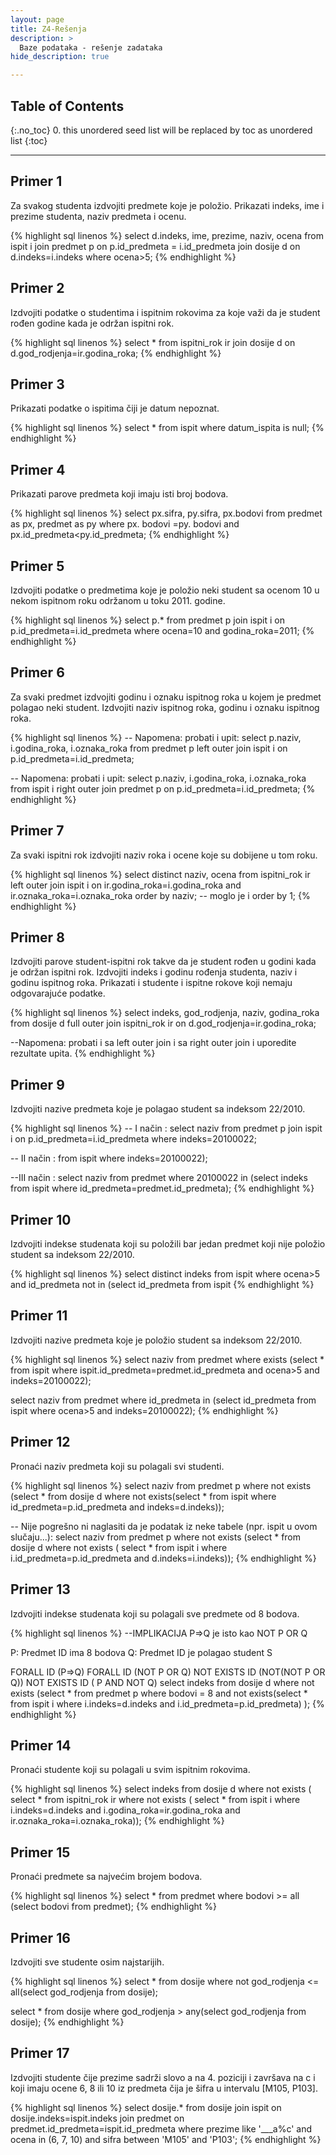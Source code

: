 ```yaml
---
layout: page
title: Z4-Rešenja
description: >
  Baze podataka - rešenje zadataka
hide_description: true

---
```


## Table of Contents
{:.no_toc}
0. this unordered seed list will be replaced by toc as unordered list
{:toc}

---

## Primer 1

Za svakog studenta izdvojiti predmete koje je položio. 
Prikazati indeks, ime i prezime studenta, naziv predmeta i ocenu.

{% highlight sql linenos %}
select d.indeks, ime, prezime, naziv, ocena
from ispit i 
join predmet p on p.id_predmeta = i.id_predmeta 
join dosije d on d.indeks=i.indeks
where ocena>5;
{% endhighlight %}

## Primer 2

Izdvojiti podatke o studentima i ispitnim rokovima za koje važi da je student rođen godine kada je održan ispitni rok.

{% highlight sql linenos %}
select *
from ispitni_rok ir 
join dosije d on d.god_rodjenja=ir.godina_roka;
{% endhighlight %}

## Primer 3

Prikazati podatke o ispitima čiji je datum nepoznat.

{% highlight sql linenos %}
select *
from ispit
where datum_ispita is null;
{% endhighlight %}

## Primer 4

Prikazati parove predmeta koji imaju isti broj bodova.

{% highlight sql linenos %}
select px.sifra, py.sifra, px.bodovi
from predmet as px, predmet as py
where px. bodovi =py. bodovi and px.id_predmeta<py.id_predmeta;
{% endhighlight %}

## Primer 5

Izdvojiti podatke o predmetima koje je položio neki student sa ocenom 10 u nekom ispitnom roku održanom u toku 2011. godine.

{% highlight sql linenos %}
select p.*
from predmet p join ispit i on p.id_predmeta=i.id_predmeta 
where ocena=10 and godina_roka=2011;
{% endhighlight %}

## Primer 6

Za svaki predmet izdvojiti godinu i oznaku ispitnog roka u kojem je predmet polagao neki student. 
Izdvojiti naziv ispitnog roka, godinu i oznaku ispitnog roka.

{% highlight sql linenos %}
-- Napomena: probati i upit:
select p.naziv, i.godina_roka, i.oznaka_roka
from predmet p 
left outer join ispit i on p.id_predmeta=i.id_predmeta;

-- Napomena: probati i upit:
select p.naziv, i.godina_roka, i.oznaka_roka
from ispit i 
right outer join predmet p on p.id_predmeta=i.id_predmeta;
{% endhighlight %}

## Primer 7

Za svaki ispitni rok izdvojiti naziv roka i ocene koje su dobijene u tom roku.

{% highlight sql linenos %}
select distinct naziv, ocena
from ispitni_rok ir 
left outer join ispit i on ir.godina_roka=i.godina_roka and ir.oznaka_roka=i.oznaka_roka
order by naziv; -- moglo je i order by 1;
{% endhighlight %}

## Primer 8

Izdvojiti parove student-ispitni rok takve da je student rođen u godini kada je održan ispitni rok. 
Izdvojiti indeks i godinu rođenja studenta, naziv i godinu ispitnog roka. 
Prikazati i studente i ispitne rokove koji nemaju odgovarajuće podatke.

{% highlight sql linenos %}
select indeks, god_rodjenja, naziv, godina_roka
from dosije d 
full outer join ispitni_rok ir on d.god_rodjenja=ir.godina_roka; 

--Napomena: probati i sa left outer join i sa right outer join i uporedite rezultate upita.
{% endhighlight %}

## Primer 9

Izdvojiti nazive predmeta koje je polagao student sa indeksom 22/2010.

{% highlight sql linenos %}
-- I način :
select naziv
from predmet p 
join ispit i on p.id_predmeta=i.id_predmeta 
where indeks=20100022;

-- II način :
from ispit
where indeks=20100022);

--III način :
select naziv
from predmet
where 20100022 in 
    (select indeks
    from ispit
    where id_predmeta=predmet.id_predmeta);
{% endhighlight %}

## Primer 10

Izdvojiti indekse studenata koji su položili bar jedan predmet koji nije položio student sa indeksom 22/2010.

{% highlight sql linenos %}
select distinct indeks
from ispit
where ocena>5 and id_predmeta not in (select id_predmeta
    from ispit
{% endhighlight %}

## Primer 11

Izdvojiti nazive predmeta koje je položio student sa indeksom 22/2010.

{% highlight sql linenos %}
select naziv
from predmet
where exists (select *
    from ispit
    where ispit.id_predmeta=predmet.id_predmeta and ocena>5 and indeks=20100022);

select naziv
from predmet
where id_predmeta in (select id_predmeta
    from ispit
    where ocena>5 and indeks=20100022);
{% endhighlight %}

## Primer 12

Pronaći naziv predmeta koji su polagali svi studenti.

{% highlight sql linenos %}
select naziv
from predmet p
where not exists (select *
    from dosije d
    where not exists(select *
        from ispit
        where id_predmeta=p.id_predmeta and indeks=d.indeks));

-- Nije pogrešno ni naglasiti da je podatak iz neke tabele (npr. ispit u ovom slučaju...):
select naziv
from predmet p
where not exists (select *
    from dosije d
    where not exists ( select *
        from ispit i
        where i.id_predmeta=p.id_predmeta and d.indeks=i.indeks));
{% endhighlight %}

## Primer 13

Izdvojiti indekse studenata koji su polagali sve predmete od 8 bodova.

{% highlight sql linenos %}
--IMPLIKACIJA P=>Q je isto kao NOT P OR Q

P: Predmet ID ima 8 bodova
Q: Predmet ID je polagao student S

FORALL ID (P=>Q)
FORALL ID (NOT P OR Q)
NOT EXISTS ID (NOT(NOT P OR Q)) NOT EXISTS ID ( P AND NOT Q)
    select indeks 
    from dosije d
    where not exists (select * from predmet p
        where bodovi = 8 and not exists(select * from ispit i
            where i.indeks=d.indeks and i.id_predmeta=p.id_predmeta)
        );
{% endhighlight %}

## Primer 14

Pronaći studente koji su polagali u svim ispitnim rokovima.

{% highlight sql linenos %}
select indeks
from dosije d
where not exists ( select *
    from ispitni_rok ir
    where not exists ( select *
        from ispit i
        where i.indeks=d.indeks and i.godina_roka=ir.godina_roka
              and ir.oznaka_roka=i.oznaka_roka));
{% endhighlight %}

## Primer 15

Pronaći predmete sa najvećim brojem bodova.

{% highlight sql linenos %}
select *
from predmet
where bodovi >= all (select bodovi from predmet);
{% endhighlight %}

## Primer 16

Izdvojiti sve studente osim najstarijih.

{% highlight sql linenos %}
select *
from dosije
where not god_rodjenja <= all(select god_rodjenja from dosije);

select *
from dosije
where god_rodjenja > any(select god_rodjenja from dosije);
{% endhighlight %}

## Primer 17

Izdvojiti studente čije prezime sadrži slovo a na 4. poziciji i završava na c i koji imaju ocene 6, 8 ili 10 iz predmeta čija je šifra u intervalu [M105, P103].

{% highlight sql linenos %}
select dosije.*
from dosije 
join ispit on dosije.indeks=ispit.indeks
join predmet on predmet.id_predmeta=ispit.id_predmeta 
where prezime like '___a%c' and ocena in (6, 7, 10) and sifra between 'M105' and 'P103';
{% endhighlight %}
